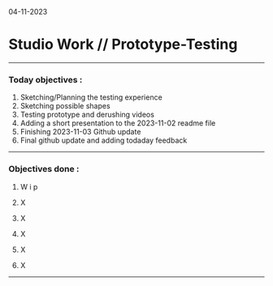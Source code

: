 04-11-2023
# Studio Work // Prototype-Testing

---

### Today objectives :
1. Sketching/Planning the testing experience
2. Sketching possible shapes
3. Testing prototype and derushing videos
4. Adding a short presentation to the 2023-11-02 readme file
5. Finishing 2023-11-03 Github update
6. Final github update and adding todaday feedback
---

### Objectives done : 

1. W i p

2. X

3. X

4. X

5. X

6. X

---